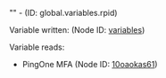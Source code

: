 "" - (ID: global.variables.rpid)

Variable written:
 (Node ID: [variables](../nodes/variables.md))

Variable reads:
* PingOne MFA (Node ID: [10oaokas61](../nodes/10oaokas61.md))
